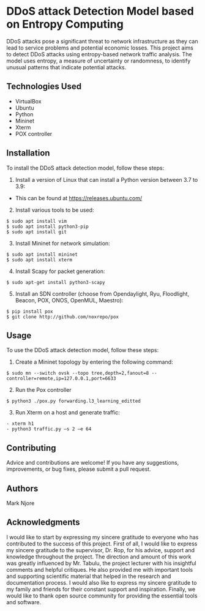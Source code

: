 # DDoS attack Detection Model based on Entropy Computing
DDoS attacks pose a significant threat to network infrastructure as they can lead to service problems and potential economic losses. This project aims to detect DDoS attacks using entropy-based network traffic analysis. The model uses entropy, a measure of uncertainty or randomness, to identify unusual patterns that indicate potential attacks.
## Technologies Used
- VirtualBox
- Ubuntu
- Python
- Mininet
- Xterm
- POX controller
## Installation
To install the DDoS attack detection model, follow these steps:
1. Install a version of Linux that can install a Python version between 3.7 to 3.9:

* This can be found at https://releases.ubuntu.com/

2. Install various tools to be used:

```
$ sudo apt install vim
$ sudo apt install python3-pip
$ sudo apt install git
```

3. Install Mininet for network simulation:

```
$ sudo apt install mininet
$ sudo apt install xterm
```

4. Install Scapy for packet generation:

```
$ sudo apt-get install python3-scapy
```

5. Install an SDN controller (choose from Opendaylight, Ryu, Floodlight, Beacon, POX, ONOS, OpenMUL, Maestro):

```
$ pip install pox
$ git clone http://github.com/noxrepo/pox
```

## Usage
To use the DDoS attack detection model, follow these steps:

1. Create a Mininet topology by entering the following command:

```
$ sudo mn --switch ovsk --topo tree,depth=2,fanout=8 --controller=remote,ip=127.0.0.1,port=6633
```

2. Run the Pox controller

```
$ python3 ./pox.py forwarding.l3_learning_editted
```

3. Run Xterm on a host and generate traffic:

```
- xterm h1
- python3 traffic.py –s 2 –e 64
```

## Contributing 
Advice and contributions are welcome! If you have any suggestions, improvements, or bug fixes, please submit a pull request.

## Authors 
Mark Njore

## Acknowledgments
I would like to start by expressing my sincere gratitude to everyone who has contributed to the success of this project. First of all, I would like to express my sincere gratitude to the supervisor, Dr. Rop, for his advice, support and knowledge throughout the project. The direction and amount of this work was greatly influenced by Mr. Tabulu, the project lecturer with his insightful comments and helpful critiques. He also provided me with important tools and supporting scientific material that helped in the research and documentation process. I would also like to express my sincere gratitude to my family and friends for their constant support and inspiration.  Finally, we would like to thank open source community for providing the essential tools and software.
